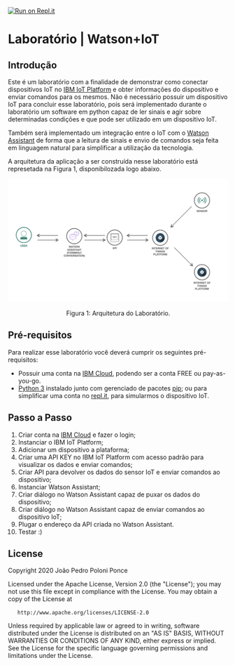 [![Run on Repl.it](https://repl.it/badge/github/CodeRepOrg/Watson-IoT)](https://repl.it/github/CodeRepOrg/Watson-IoT)

# Laboratório | Watson+IoT

## Introdução

Este é um laboratório com a finalidade de demonstrar como conectar dispositivos IoT no [IBM IoT Platform](https://cloud.ibm.com/catalog/services/internet-of-things-platform) e obter informações do dispositivo e enviar comandos para os mesmos. Não é necessário possuir um dispositivo IoT para concluir esse laboratório, pois será implementado durante o laboratório um software em python capaz de ler sinais e agir sobre determinadas condições e que pode ser utilizado em um dispositivo IoT.

Também será implementado um integração entre o IoT com o [Watson Assistant](https://cloud.ibm.com/catalog/services/internet-of-things-platform) de forma que a leitura de sinais e envio de comandos seja feita em linguagem natural para simplificar a utilização da tecnologia.

A arquitetura da aplicação a ser construída nesse laboratório está represetada na Figura 1, disponibilozada logo abaixo.

<div align="center">
    <img src="./img/fig01.png">
    <p>Figura 1: Arquitetura do Laboratório.</p>
</div>

## Pré-requisitos

Para realizar esse laboratório você deverá cumprir os seguintes pré-requisitos:

- Possuir uma conta na [IBM Cloud](#), podendo ser a conta FREE ou pay-as-you-go.
- [Python 3](https://www.python.org/downloads/) instalado junto com gerenciado de pacotes [pip](https://pip.pypa.io/en/stable/installing/); ou para simplificar uma conta no [repl.it](https://repl.it), para simularmos o dispositivo IoT.

## Passo a Passo

1. Criar conta na [IBM Cloud](#) e fazer o login;
2. Instanciar o IBM IoT Platform;
3. Adicionar um dispositivo a plataforma;
4. Criar uma API KEY no IBM IoT Platform com acesso padrão para visualizar os dados e enviar comandos;
5. Criar API para devolver os dados do sensor IoT e enviar comandos ao dispositivo;
6. Instanciar Watson Assistant;
7. Criar diálogo no Watson Assistant capaz de puxar os dados do dispositivo;
8. Criar diálogo no Watson Assistant capaz de enviar comandos ao dispositivo IoT;
9. Plugar o endereço da API criada no Watson Assistant.
10. Testar :)


## License

Copyright 2020 João Pedro Poloni Ponce

Licensed under the Apache License, Version 2.0 (the "License");
you may not use this file except in compliance with the License.
You may obtain a copy of the License at

       http://www.apache.org/licenses/LICENSE-2.0

Unless required by applicable law or agreed to in writing, software
distributed under the License is distributed on an "AS IS" BASIS,
WITHOUT WARRANTIES OR CONDITIONS OF ANY KIND, either express or implied.
See the License for the specific language governing permissions and
limitations under the License.